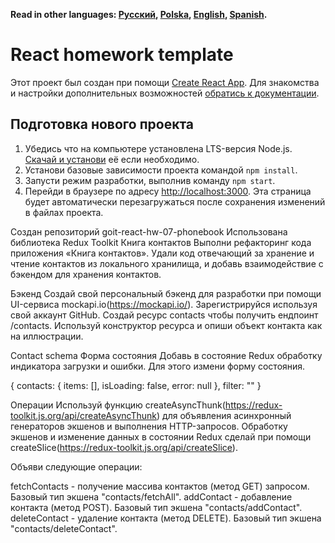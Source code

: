 **Read in other languages: [Русский](README.md), [Polska](README.pl.md),
[English](README.en.md), [Spanish](README.es.md).**

# React homework template

Этот проект был создан при помощи
[Create React App](https://github.com/facebook/create-react-app). Для знакомства
и настройки дополнительных возможностей
[обратись к документации](https://facebook.github.io/create-react-app/docs/getting-started).

## Подготовка нового проекта

1. Убедись что на компьютере установлена LTS-версия Node.js.
   [Скачай и установи](https://nodejs.org/en/) её если необходимо.
2. Установи базовые зависимости проекта командой `npm install`.
3. Запусти режим разработки, выполнив команду `npm start`.
4. Перейди в браузере по адресу [http://localhost:3000](http://localhost:3000).
   Эта страница будет автоматически перезагружаться после сохранения изменений в
   файлах проекта.

Создан репозиторий goit-react-hw-07-phonebook Использована библиотека Redux
Toolkit Книга контактов Выполни рефакторинг кода приложения «Книга контактов».
Удали код отвечающий за хранение и чтение контактов из локального хранилища, и
добавь взаимодействие с бэкендом для хранения контактов.

Бэкенд Создай свой персональный бэкенд для разработки при помощи UI-сервиса
mockapi.io(https://mockapi.io/). Зарегистрируйся используя свой аккаунт GitHub.
Создай ресурс contacts чтобы получить ендпоинт /contacts. Используй конструктор
ресурса и опиши объект контакта как на иллюстрации.

Contact schema Форма состояния Добавь в состояние Redux обработку индикатора
загрузки и ошибки. Для этого измени форму состояния.

{ contacts: { items: [], isLoading: false, error: null }, filter: "" }

Операции Используй функцию
createAsyncThunk(https://redux-toolkit.js.org/api/createAsyncThunk) для
объявления асинхронный генераторов экшенов и выполнения HTTP-запросов. Обработку
экшенов и изменение данных в состоянии Redux сделай при помощи
createSlice(https://redux-toolkit.js.org/api/createSlice).

Объяви следующие операции:

fetchContacts - получение массива контактов (метод GET) запросом. Базовый тип
экшена "contacts/fetchAll". addContact - добавление контакта (метод POST).
Базовый тип экшена "contacts/addContact". deleteContact - удаление контакта
(метод DELETE). Базовый тип экшена "contacts/deleteContact".
